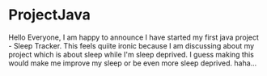 # ProjectJava
Hello Everyone, I am happy to announce I have started my first java project - Sleep Tracker. This feels quiite ironic because I am discussing about my project which is about sleep while I'm sleep deprived. I guess making this would make me improve my sleep or be even more sleep deprived. haha...

